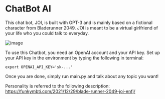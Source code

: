# ChatBot AI
This chat bot, JOI, is built with GPT-3 and is mainly based on a fictional character from Bladerunner 2049. JOI is meant to be a virtual girlfriend of your life who you could talk to everyday.

![image](https://user-images.githubusercontent.com/82024418/207245359-3e834bd4-d2cd-48fb-a17f-de4bab0c967e.png)

To use this Chatbot, you need an OpenAI account and your API key. Set up your API key in the environment by typing the following in terminal:

```
export OPENAI_API_KEY='sk-...'
```

Once you are done, simply run main.py and talk about any topic you want!

Personality is referred to the following description: https://funkymbti.com/2021/12/29/blade-runner-2049-joi-enfj/

